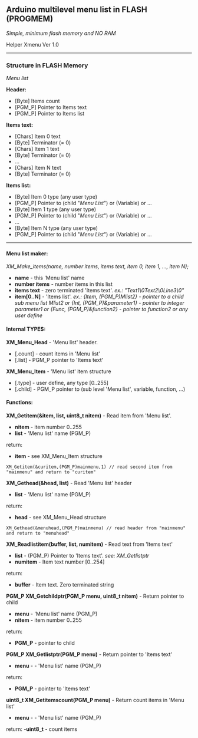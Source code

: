 ## Arduino multilevel menu list in FLASH (PROGMEM)
*Simple, minimum flash memory and NO RAM*

Helper Xmenu Ver 1.0

---
### Structure in FLASH Memory
*Menu list*

**Header:**
- [Byte] Items count
- [PGM_P] Pointer to Items text
- [PGM_P] Pointer to Items list

**Items text:**
- [Chars] Item 0 text
- [Byte] Terminator (= 0)
- [Chars] Item 1 text
- [Byte] Terminator (= 0)
- ...
- [Chars] Item N text
- [Byte] Terminator (= 0)

**Items list:**
- [Byte] Item 0 type (any user type)
- [PGM_P] Pointer to (child "*Menu List*") or (Variable) or ...
- [Byte] Item 1 type (any user type)
- [PGM_P] Pointer to (child "*Menu List*") or (Variable) or ...
- ...
- [Byte] Item N type (any user type)
- [PGM_P] Pointer to (child "*Menu List*") or (Variable) or ...

---
#### Menu list maker:

*XM_Make_items(name, number items, items text, item 0, item 1, ..., item N);*

- **name** - this 'Menu list' name
- **number items** - number items in this list
- **items text** - zero terminated 'Items text'. *ex.: "Text1\0Text2\0Line3\0"*
- **item[0..N]** - 'Items list'. *ex.: {Item, (PGM_P)Mlist2} - pointer to a child sub menu list Mlist2 or {Int, (PGM_P)&parameter1} - pointer to integer parameter1 or {Func, (PGM_P)&function2} - pointer to function2 or any user define*

#### Internal TYPES:

**XM_Menu_Head** - 'Menu list' header.
- [.count] - count items in 'Menu list'
- [.list] - PGM_P pointer to 'Items text'

**XM_Menu_Item** - 'Menu list' item structure
- [.type] - user define, any type [0..255]
- [.child] - PGM_P pointer to (sub level 'Menu list', variable, function, ...)

#### Functions:

**XM_Getitem(&item, list, uint8_t nitem)** - Read item from 'Menu list'.
- **nitem** - item number 0..255
- **list** - 'Menu list' name (PGM_P)

return:
- **item** - see XM_Menu_Item structure
```
XM_Getitem(&curitem,(PGM_P)mainmenu,1) // read second item from "mainmenu" and return to "curitem"
```

**XM_Gethead(&head, list)** - Read 'Menu list' header
- **list** - 'Menu list' name (PGM_P)

return:
- **head** - see XM_Menu_Head structure
```
XM_Gethead(&menuhead,(PGM_P)mainmenu) // read header from "mainmenu" and return to "menuhead"
```
**XM_Readlistitem(buffer, list, numitem)** - Read text from 'Items text'
- **list** - (PGM_P) Pointer to 'Items text'. *see: XM_Getlistptr*
- **numitem** - Item text number [0..254]

return:
- **buffer** - Item text. Zero terminated string

**PGM_P XM_Getchildptr(PGM_P menu, uint8_t nitem)** - Return pointer to child
- **menu** - 'Menu list' name (PGM_P)
- **nitem** - item number 0..255

return:
- **PGM_P** - pointer to child

**PGM_P XM_Getlistptr(PGM_P menu)** - Return pointer to 'Items text'
- **menu** - - 'Menu list' name (PGM_P)

return:
- **PGM_P** - pointer to 'Items text'

**uint8_t XM_Getitemscount(PGM_P menu)** - Return count items in 'Menu list'
- **menu** - - 'Menu list' name (PGM_P)

return:
-**uint8_t** - count items
